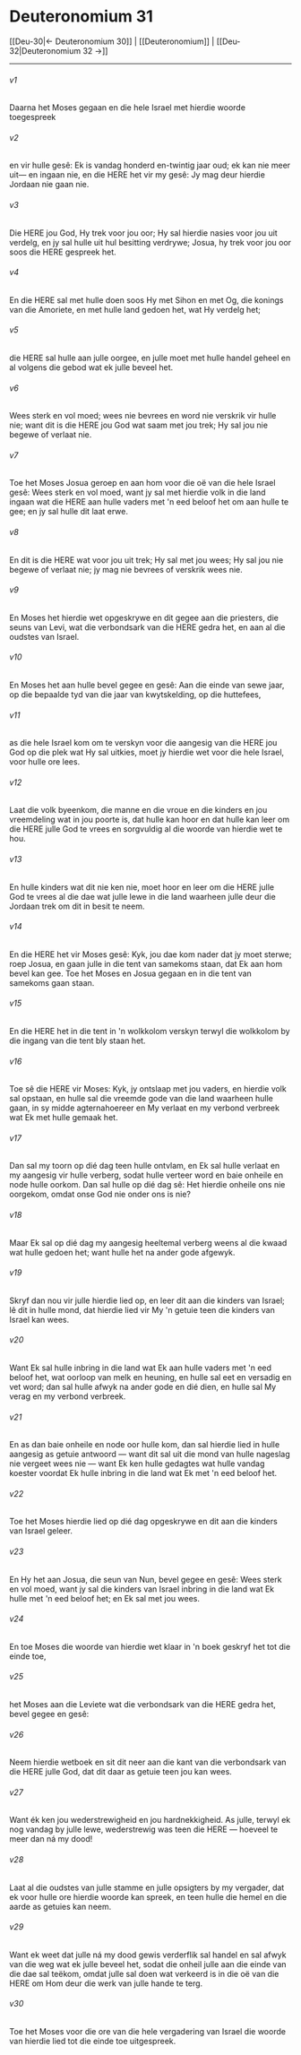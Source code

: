 # Deuteronomium 31

[[Deu-30|← Deuteronomium 30]] | [[Deuteronomium]] | [[Deu-32|Deuteronomium 32 →]]
***

###### v1
Daarna het Moses gegaan en die hele Israel met hierdie woorde toegespreek 
###### v2
en vir hulle gesê: Ek is vandag honderd en-twintig jaar oud; ek kan nie meer uit— en ingaan nie, en die HERE het vir my gesê: Jy mag deur hierdie Jordaan nie gaan nie. 
###### v3
Die HERE jou God, Hy trek voor jou oor; Hy sal hierdie nasies voor jou uit verdelg, en jy sal hulle uit hul besitting verdrywe; Josua, hy trek voor jou oor soos die HERE gespreek het. 
###### v4
En die HERE sal met hulle doen soos Hy met Sihon en met Og, die konings van die Amoriete, en met hulle land gedoen het, wat Hy verdelg het; 
###### v5
die HERE sal hulle aan julle oorgee, en julle moet met hulle handel geheel en al volgens die gebod wat ek julle beveel het. 
###### v6
Wees sterk en vol moed; wees nie bevrees en word nie verskrik vir hulle nie; want dit is die HERE jou God wat saam met jou trek; Hy sal jou nie begewe of verlaat nie. 
###### v7
Toe het Moses Josua geroep en aan hom voor die oë van die hele Israel gesê: Wees sterk en vol moed, want jy sal met hierdie volk in die land ingaan wat die HERE aan hulle vaders met 'n eed beloof het om aan hulle te gee; en jy sal hulle dit laat erwe. 
###### v8
En dit is die HERE wat voor jou uit trek; Hy sal met jou wees; Hy sal jou nie begewe of verlaat nie; jy mag nie bevrees of verskrik wees nie. 
###### v9
En Moses het hierdie wet opgeskrywe en dit gegee aan die priesters, die seuns van Levi, wat die verbondsark van die HERE gedra het, en aan al die oudstes van Israel. 
###### v10
En Moses het aan hulle bevel gegee en gesê: Aan die einde van sewe jaar, op die bepaalde tyd van die jaar van kwytskelding, op die huttefees, 
###### v11
as die hele Israel kom om te verskyn voor die aangesig van die HERE jou God op die plek wat Hy sal uitkies, moet jy hierdie wet voor die hele Israel, voor hulle ore lees. 
###### v12
Laat die volk byeenkom, die manne en die vroue en die kinders en jou vreemdeling wat in jou poorte is, dat hulle kan hoor en dat hulle kan leer om die HERE julle God te vrees en sorgvuldig al die woorde van hierdie wet te hou. 
###### v13
En hulle kinders wat dit nie ken nie, moet hoor en leer om die HERE julle God te vrees al die dae wat julle lewe in die land waarheen julle deur die Jordaan trek om dit in besit te neem. 
###### v14
En die HERE het vir Moses gesê: Kyk, jou dae kom nader dat jy moet sterwe; roep Josua, en gaan julle in die tent van samekoms staan, dat Ek aan hom bevel kan gee. Toe het Moses en Josua gegaan en in die tent van samekoms gaan staan. 
###### v15
En die HERE het in die tent in 'n wolkkolom verskyn terwyl die wolkkolom by die ingang van die tent bly staan het. 
###### v16
Toe sê die HERE vir Moses: Kyk, jy ontslaap met jou vaders, en hierdie volk sal opstaan, en hulle sal die vreemde gode van die land waarheen hulle gaan, in sy midde agternahoereer en My verlaat en my verbond verbreek wat Ek met hulle gemaak het. 
###### v17
Dan sal my toorn op dié dag teen hulle ontvlam, en Ek sal hulle verlaat en my aangesig vir hulle verberg, sodat hulle verteer word en baie onheile en node hulle oorkom. Dan sal hulle op dié dag sê: Het hierdie onheile ons nie oorgekom, omdat onse God nie onder ons is nie? 
###### v18
Maar Ek sal op dié dag my aangesig heeltemal verberg weens al die kwaad wat hulle gedoen het; want hulle het na ander gode afgewyk. 
###### v19
Skryf dan nou vir julle hierdie lied op, en leer dit aan die kinders van Israel; lê dit in hulle mond, dat hierdie lied vir My 'n getuie teen die kinders van Israel kan wees. 
###### v20
Want Ek sal hulle inbring in die land wat Ek aan hulle vaders met 'n eed beloof het, wat oorloop van melk en heuning, en hulle sal eet en versadig en vet word; dan sal hulle afwyk na ander gode en dié dien, en hulle sal My verag en my verbond verbreek. 
###### v21
En as dan baie onheile en node oor hulle kom, dan sal hierdie lied in hulle aangesig as getuie antwoord — want dit sal uit die mond van hulle nageslag nie vergeet wees nie — want Ek ken hulle gedagtes wat hulle vandag koester voordat Ek hulle inbring in die land wat Ek met 'n eed beloof het. 
###### v22
Toe het Moses hierdie lied op dié dag opgeskrywe en dit aan die kinders van Israel geleer. 
###### v23
En Hy het aan Josua, die seun van Nun, bevel gegee en gesê: Wees sterk en vol moed, want jy sal die kinders van Israel inbring in die land wat Ek hulle met 'n eed beloof het; en Ek sal met jou wees. 
###### v24
En toe Moses die woorde van hierdie wet klaar in 'n boek geskryf het tot die einde toe, 
###### v25
het Moses aan die Leviete wat die verbondsark van die HERE gedra het, bevel gegee en gesê: 
###### v26
Neem hierdie wetboek en sit dit neer aan die kant van die verbondsark van die HERE julle God, dat dit daar as getuie teen jou kan wees. 
###### v27
Want ék ken jou wederstrewigheid en jou hardnekkigheid. As julle, terwyl ek nog vandag by julle lewe, wederstrewig was teen die HERE — hoeveel te meer dan ná my dood! 
###### v28
Laat al die oudstes van julle stamme en julle opsigters by my vergader, dat ek voor hulle ore hierdie woorde kan spreek, en teen hulle die hemel en die aarde as getuies kan neem. 
###### v29
Want ek weet dat julle ná my dood gewis verderflik sal handel en sal afwyk van die weg wat ek julle beveel het, sodat die onheil julle aan die einde van die dae sal teëkom, omdat julle sal doen wat verkeerd is in die oë van die HERE om Hom deur die werk van julle hande te terg. 
###### v30
Toe het Moses voor die ore van die hele vergadering van Israel die woorde van hierdie lied tot die einde toe uitgespreek. 
